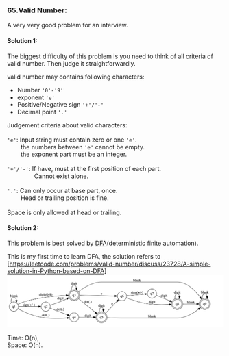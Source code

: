 ### 65.Valid Number:

A very very good problem for an interview.  

#### Solution 1:

The biggest difficulty of this problem is you need to think of all criteria of valid number. Then judge it straightforwardly.  

valid number may contains following characters:  
  * Number `'0'-'9'`  
  * exponent `'e'`  
  * Positive/Negative sign `'+'/'-'`  
  * Decimal point `'.'`  


 Judgement criteria about valid characters:  
 \
 `'e'`: Input string must contain zero or one `'e'`.  
&nbsp; &nbsp; &nbsp; &nbsp; 
        the numbers between `'e'` cannot be empty.  
&nbsp; &nbsp; &nbsp; &nbsp; 
        the exponent part must be an integer.  
\
`'+'/'-'`: If have, must at the first position of                each part.  
&nbsp; &nbsp; &nbsp; &nbsp; &nbsp; &nbsp; &nbsp; &nbsp; 
           Cannot exist alone.  
\
`'.'`: Can only occur at base part, once.  
&nbsp; &nbsp; &nbsp; &nbsp; 
       Head or trailing position is fine.  
\
Space is only allowed at head or trailing.  

#### Solution 2:

This problem is best solved by [DFA](https://en.wikipedia.org/wiki/Deterministic_finite_automaton)(deterministic finite automation).  

This is my first time to learn DFA, the solution refers to [https://leetcode.com/problems/valid-number/discuss/23728/A-simple-solution-in-Python-based-on-DFA]
![alt text](https://github.com/yuxuan940905/Leetcode_Problems/blob/master/String/65.Valid_Number/State.png)

Time: O(n),  
Space: O(n).  